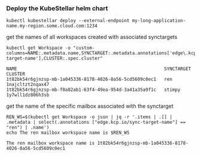 <!--user-example1-stage-1a-start-->
### Deploy the KubeStellar helm chart

```shell
kubectl kubestellar deploy --external-endpoint my-long-application-name.my-region.some.cloud.com:1234
```

get the names of all workspaces created with associated synctargets

```shell
kubectl get Workspace -o "custom-columns=NAME:.metadata.name,SYNCTARGET:.metadata.annotations['edge\.kcp\.io/sync-target-name'],CLUSTER:.spec.cluster"
```
``` { .bash .no-copy }
NAME                                                       SYNCTARGET   CLUSTER
1t82bk54r6gjnzsp-mb-1a045336-8178-4026-8a56-5cd5609c0ec1   ren       1najcltzt2nqax47
1t82bk54r6gjnzsp-mb-f0a82ab1-63f4-49ea-954d-3a41a35a9f1c   stimpy      1y7wll1dz806h3sb
```

get the name of the specific mailbox associated with the synctarget

```shell
REN_WS=$(kubectl get Workspace -o json | jq -r '.items | .[] | .metadata | select(.annotations ["edge.kcp.io/sync-target-name"] == "ren") | .name')
echo The ren mailbox workspace name is $REN_WS
```


``` { .bash .no-copy }
The ren mailbox workspace name is 1t82bk54r6gjnzsp-mb-1a045336-8178-4026-8a56-5cd5609c0ec1
```
<!--user-example1-stage-1a-end-->

